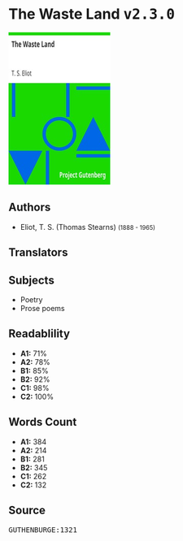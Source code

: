 # The Waste Land <kbd>v2.3.0</kbd>

![](./cover.medium.jpg "")

## Authors


 - Eliot, T. S. (Thomas Stearns) <small>(1888 - 1965)</small>

## Translators



## Subjects


 - Poetry
 - Prose poems

## Readablility


 - **A1:** 71%
 - **A2:** 78%
 - **B1:** 85%
 - **B2:** 92%
 - **C1:** 98%
 - **C2:** 100%

## Words Count


 - **A1:** 384
 - **A2:** 214
 - **B1:** 281
 - **B2:** 345
 - **C1:** 262
 - **C2:** 132

## Source


<kbd>GUTHENBURGE:1321</kbd>
